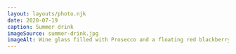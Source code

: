 ```yaml
---
layout: layouts/photo.njk
date: 2020-07-19
caption: Summer drink
imageSource: summer-drink.jpg
imageAlt: Wine glass filled with Prosecco and a floating red blackberry
---
```

